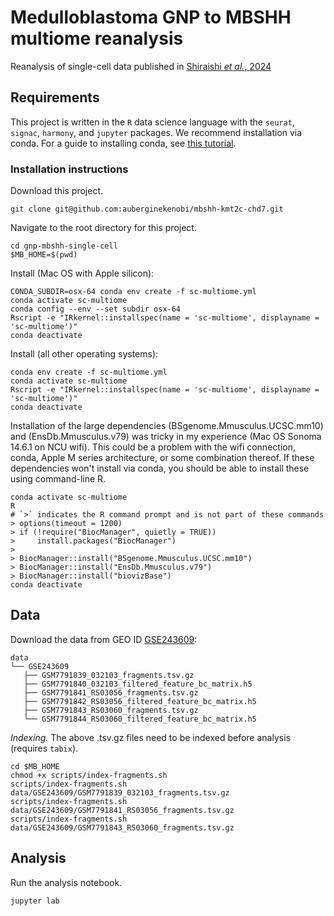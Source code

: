# Medulloblastoma GNP to MBSHH multiome reanalysis
Reanalysis of single-cell data published in [Shiraishi *et al.*, 2024](https://doi.org/10.1016/j.devcel.2024.05.013)  

## Requirements
This project is written in the `R` data science language with the `seurat`, `signac`, `harmony`, and `jupyter` packages. We recommend installation via conda. For a guide to installing conda, see [this tutorial](https://github.com/auberginekenobi/protocols/tree/main/0_Setting_up_your_workstation).

### Installation instructions
Download this project.
```
git clone git@github.com:auberginekenobi/mbshh-kmt2c-chd7.git
```
Navigate to the root directory for this project.
```
cd gnp-mbshh-single-cell
$MB_HOME=$(pwd)
```
Install (Mac OS with Apple silicon):
```
CONDA_SUBDIR=osx-64 conda env create -f sc-multiome.yml
conda activate sc-multiome
conda config --env --set subdir osx-64
Rscript -e "IRkernel::installspec(name = 'sc-multiome', displayname = 'sc-multiome')"
conda deactivate
```
Install (all other operating systems):
```
conda env create -f sc-multiome.yml
conda activate sc-multiome
Rscript -e "IRkernel::installspec(name = 'sc-multiome', displayname = 'sc-multiome')"
conda deactivate
```
Installation of the large dependencies (BSgenome.Mmusculus.UCSC.mm10) and (EnsDb.Mmusculus.v79) was tricky in my experience (Mac OS Sonoma 14.6.1 on NCU wifi). This could be a problem with the wifi connection, conda, Apple M series architecture, or some combination thereof. If these dependencies won't install via conda, you should be able to install these using command-line R.
```
conda activate sc-multiome
R
# `>` indicates the R command prompt and is not part of these commands
> options(timeout = 1200) 
> if (!require("BiocManager", quietly = TRUE))
>     install.packages("BiocManager")
>
> BiocManager::install("BSgenome.Mmusculus.UCSC.mm10")
> BiocManager::install("EnsDb.Mmusculus.v79")
> BiocManager::install("biovizBase")
conda deactivate
```

## Data
Download the data from GEO ID [GSE243609](https://www.ncbi.nlm.nih.gov/geo/query/acc.cgi?acc=GSE243609):
```
data
└── GSE243609
   ├── GSM7791839_032103_fragments.tsv.gz
   ├── GSM7791840_032103_filtered_feature_bc_matrix.h5
   ├── GSM7791841_RS03056_fragments.tsv.gz
   ├── GSM7791842_RS03056_filtered_feature_bc_matrix.h5
   ├── GSM7791843_RS03060_fragments.tsv.gz
   └── GSM7791844_RS03060_filtered_feature_bc_matrix.h5
```
*Indexing.* The above .tsv.gz files need to be indexed before analysis (requires `tabix`). 
```
cd $MB_HOME
chmod +x scripts/index-fragments.sh
scripts/index-fragments.sh data/GSE243609/GSM7791839_032103_fragments.tsv.gz
scripts/index-fragments.sh data/GSE243609/GSM7791841_RS03056_fragments.tsv.gz
scripts/index-fragments.sh data/GSE243609/GSM7791843_RS03060_fragments.tsv.gz 
```
## Analysis
Run the analysis notebook.
```
jupyter lab
```